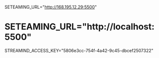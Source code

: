 SETEAMING_URL="http://168.195.12.29:5500"
# SETEAMING_URL="http://localhost:5500"
STREAMIND_ACCESS_KEY="5806e3cc-754f-4a42-9c45-dbcef2507322"
